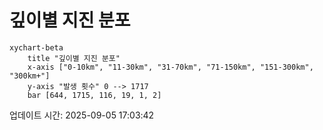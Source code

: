 # 깊이별 지진 분포

```mermaid
xychart-beta
    title "깊이별 지진 분포"
    x-axis ["0-10km", "11-30km", "31-70km", "71-150km", "151-300km", "300km+"]
    y-axis "발생 횟수" 0 --> 1717
    bar [644, 1715, 116, 19, 1, 2]
```

업데이트 시간: 2025-09-05 17:03:42
